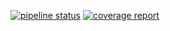 [![pipeline status](https://stv.course.selab.ml/110598109/GeoProject/badges/master/pipeline.svg)](https://stv.course.selab.ml/110598109/GeoProject/commits/master)
[![coverage report](https://stv.course.selab.ml/110598109/GeoProject/badges/master/coverage.svg)](https://stv.course.selab.ml/110598109/GeoProject/commits/master)